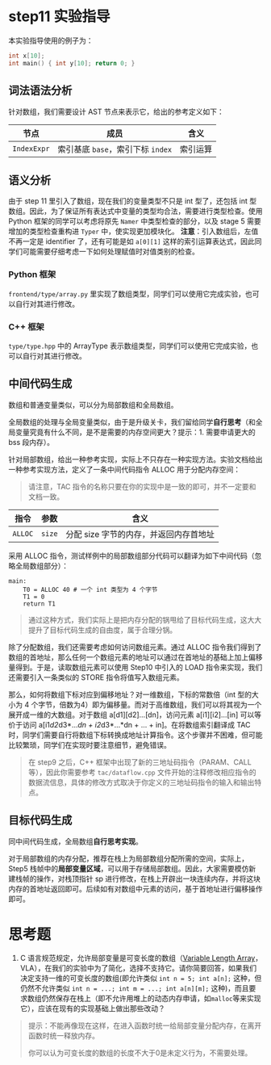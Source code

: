 # step11 实验指导

本实验指导使用的例子为：

```C
int x[10];
int main() { int y[10]; return 0; }

```

## 词法语法分析

针对数组，我们需要设计 AST 节点来表示它，给出的参考定义如下：

| 节点 | 成员 | 含义 |
| --- | --- | --- |
| `IndexExpr` | 索引基底 `base`，索引下标 `index` | 索引运算 |

## 语义分析

由于 step 11 里引入了数组，现在我们的变量类型不只是 int 型了，还包括 int 型数组。因此，为了保证所有表达式中变量的类型均合法，需要进行类型检查。使用 Python 框架的同学可以考虑将原先 `Namer` 中类型检查的部分，以及 stage 5 需要增加的类型检查重构进 `Typer` 中，使实现更加模块化。
**注意**：引入数组后，左值不再一定是 identifier 了，还有可能是如 `a[0][1]` 这样的索引运算表达式，因此同学们可能需要仔细考虑一下如何处理赋值时对值类别的检查。

### Python 框架

`frontend/type/array.py` 里实现了数组类型，同学们可以使用它完成实验，也可以自行对其进行修改。

### C++ 框架

`type/type.hpp` 中的 ArrayType 表示数组类型，同学们可以使用它完成实验，也可以自行对其进行修改。

## 中间代码生成

数组和普通变量类似，可以分为局部数组和全局数组。

全局数组的处理与全局变量类似，由于是升级关卡，我们留给同学**自行思考**（和全局变量究竟有什么不同，是不是需要的内存空间更大？提示：1. 需要申请更大的 bss 段内存）。

针对局部数组，给出一种参考实现，实际上不只存在一种实现方法。实验文档给出一种参考实现方法，定义了一条中间代码指令 ALLOC 用于分配内存空间：

> 请注意，TAC 指令的名称只要在你的实现中是一致的即可，并不一定要和文档一致。

| 指令 | 参数 | 含义 |
| --- | --- | --- |
| `ALLOC` | `size` | 分配 size 字节的内存，并返回内存首地址 |

采用 ALLOC 指令，测试样例中的局部数组部分代码可以翻译为如下中间代码（忽略全局数组部分）：

```
main:
    T0 = ALLOC 40 # 一个 int 类型为 4 个字节
    T1 = 0
    return T1
```

> 通过这种方式，我们实际上是把内存分配的锅甩给了目标代码生成，这大大提升了目标代码生成的自由度，属于合理分锅。

除了分配数组，我们还需要考虑如何访问数组元素。通过 ALLOC 指令我们得到了数组的首地址，那么任何一个数组元素的地址可以通过在首地址的基础上加上偏移量得到。于是，读取数组元素可以使用 Step10 中引入的 LOAD 指令来实现，我们还需要引入一条类似的 STORE 指令将值写入数组元素。

那么，如何将数组下标对应到偏移地址？对一维数组，下标的常数倍（int 型的大小为 4 个字节，倍数为4）即为偏移量。而对于高维数组，我们可以将其视为一个展开成一维的大数组。对于数组 a[d1][d2]...[dn]，访问元素 a[i1][i2]...[in] 可以等价于访问 a[i1*d2*d3*...*dn + i2*d3*...*dn + ... + in]。在将数组索引翻译成 TAC 时，同学们需要自行将数组下标转换成地址计算指令。这个步骤并不困难，但可能比较繁琐，同学们在实现时要注意细节，避免错误。

> 在 step9 之后，C++ 框架中出现了新的三地址码指令（PARAM、CALL等），因此你需要参考 `tac/dataflow.cpp` 文件开始的注释修改相应指令的数据流信息，具体的修改方式取决于你定义的三地址码指令的输入和输出特点。

## 目标代码生成

同中间代码生成，全局数组**自行思考实现**。

对于局部数组的内存分配，推荐在栈上为局部数组分配所需的空间，实际上，Step5 栈帧中的**局部变量区域**，可以用于存储局部数组。因此，大家需要模仿新建栈帧的操作，对栈顶指针 sp 进行修改，在栈上开辟出一块连续内存，并将这块内存的首地址返回即可。后续如有对数组中元素的访问，基于首地址进行偏移操作即可。

# 思考题

1. C 语言规范规定，允许局部变量是可变长度的数组（[Variable Length Array](https://en.wikipedia.org/wiki/Variable-length_array)，VLA），在我们的实验中为了简化，选择不支持它。请你简要回答，如果我们决定支持一维的可变长度的数组(即允许类似 `int n = 5; int a[n];` 这种，但仍然不允许类似 `int n = ...; int m = ...; int a[n][m];` 这种)，而且要求数组仍然保存在栈上（即不允许用堆上的动态内存申请，如`malloc`等来实现它），应该在现有的实现基础上做出那些改动？

> 提示：不能再像现在这样，在进入函数时统一给局部变量分配内存，在离开函数时统一释放内存。
>
> 你可以认为可变长度的数组的长度不大于0是未定义行为，不需要处理。
